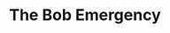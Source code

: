 ---
layout: post
title:  "The Bob Emergency"
day: "2024-08-13" 
link: "https://youtu.be/lvh6NLqKRfs?si=mFINp-3sq19VamvF"
text: "eu devia ter assistido os vídeos do Jon Bois mais cedo mas esse combinou perfeitamente com o clima olímpico"
img: "/img/links/bob-emergency.webp"
---